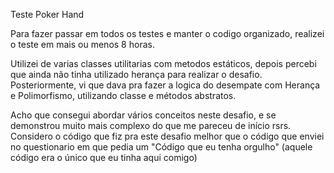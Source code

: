 Teste Poker Hand

Para fazer passar em todos os testes e manter o codigo organizado, realizei o teste em mais ou menos 8 horas.

Utilizei de varias classes utilitarias com metodos estáticos, depois percebi que ainda não tinha utilizado herança para realizar o desafio. Posteriormente, vi que dava pra fazer a logica do desempate com Herança e Polimorfismo, utilizando classe e métodos abstratos.


Acho que consegui abordar vários conceitos neste desafio, e se demonstrou muito mais complexo do que me pareceu de início rsrs.
Considero o código que fiz pra este desafio melhor que o código que enviei no questionario em que pedia um "Código que eu tenha orgulho" (aquele código era o único que eu tinha aqui comigo)
